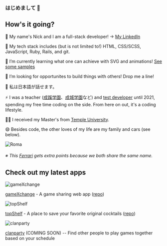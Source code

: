 ### はじめまして 👋
## How's it going?

🔭 My name's Nick and I am a full-stack developer! → [My LinkedIn](https://www.linkedin.com/in/nikoandpiko/ "LinkedIn")

🔔 My tech stack includes (but is not limited to!) HTML, CSS/SCSS, JavaScript, Ruby, Rails, and git.

🌱 I’m currently learning what one can achieve with SVG and animations! [See some samples](https://codepen.io/collection/DLokav "codepen sample collection")

👯 I’m looking for opportunites to build things with others! Drop me a line!

👄 私は日本語が話せます。

⚡ I was a teacher ([成蹊学園](https://www.seikei.ac.jp/gakuen/ "成蹊学園")、[成城学園](https://www.seijogakuen.ed.jp/chukou/ "成城学園")など) and [test developer](https://www.benesse.co.jp/gtec/ "GTEC") until 2021, spending my free time coding on the side. From here on out, it's a coding lifestyle.

👨‍🎓 I received my Master's from [Temple University](https://www.tuj.ac.jp/tesol/index.html "Temple TESOL Program").

😄 Besides code, the other loves of my life are my family and cars (see below).

![Roma](https://hips.hearstapps.com/hmg-prod.s3.amazonaws.com/images/2021-ferrari-roma-105-1599666401.jpg?crop=0.587xw:0.440xh;0.151xw,0.418xh&resize=400:* "Ferrari Roma")

###### ※ This [Ferrari](https://www.ferrari.com/en-PS/auto/ferrari-roma "Ferrari Roma") gets extra points because we both share the same name.

## Check out my latest apps

![gameXchange](https://live.staticflickr.com/65535/50911153543_da124cfc24.jpg "gameXchange")

[gameXchange](https://gamexxxchange.herokuapp.com/ "gameXchange") - A game sharing web app ([repo](https://github.com/nikoandpiko/gamexchange))

![topShelf](https://live.staticflickr.com/65535/50918372742_388c21b50d.jpg "topShelf")

[topShelf](https://top-shelf.herokuapp.com/ "topShelf") - A place to save your favorite original cocktails ([repo](https://github.com/nikoandpiko/rails-mister-cocktail))

![clanparty](https://live.staticflickr.com/65535/50926173206_19d2679393.jpg "clanparty") 

[clanparty](https://github.com/nikoandpiko "clanparty") (COMING SOON) -- Find other people to play games together based on your schedule
